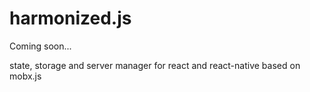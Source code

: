 # harmonized.js

Coming soon...

state, storage and server manager for react and react-native based on mobx.js
